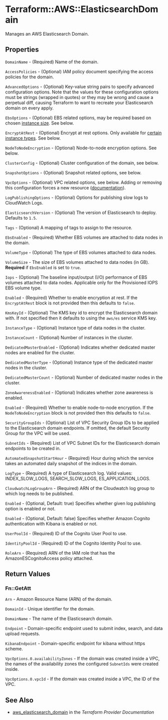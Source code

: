 # Terraform::AWS::ElasticsearchDomain

Manages an AWS Elasticsearch Domain.

## Properties

`DomainName` - (Required) Name of the domain.

`AccessPolicies` - (Optional) IAM policy document specifying the access policies for the domain.

`AdvancedOptions` - (Optional) Key-value string pairs to specify advanced configuration options. Note that the values for these configuration options must be strings (wrapped in quotes) or they may be wrong and cause a perpetual diff, causing Terraform to want to recreate your Elasticsearch domain on every apply.

`EbsOptions` - (Optional) EBS related options, may be required based on chosen [instance size](https://aws.amazon.com/elasticsearch-service/pricing/). See below.

`EncryptAtRest` - (Optional) Encrypt at rest options. Only available for [certain instance types](http://docs.aws.amazon.com/elasticsearch-service/latest/developerguide/aes-supported-instance-types.html). See below.

`NodeToNodeEncryption` - (Optional) Node-to-node encryption options. See below.

`ClusterConfig` - (Optional) Cluster configuration of the domain, see below.

`SnapshotOptions` - (Optional) Snapshot related options, see below.

`VpcOptions` - (Optional) VPC related options, see below. Adding or removing this configuration forces a new resource ([documentation](https://docs.aws.amazon.com/elasticsearch-service/latest/developerguide/es-vpc.html#es-vpc-limitations)).

`LogPublishingOptions` - (Optional) Options for publishing slow logs to CloudWatch Logs.

`ElasticsearchVersion` - (Optional) The version of Elasticsearch to deploy. Defaults to `1.5`.

`Tags` - (Optional) A mapping of tags to assign to the resource.

`EbsEnabled` - (Required) Whether EBS volumes are attached to data nodes in the domain.

`VolumeType` - (Optional) The type of EBS volumes attached to data nodes.

`VolumeSize` - The size of EBS volumes attached to data nodes (in GB). **Required** if `EbsEnabled` is set to `true`.

`Iops` - (Optional) The baseline input/output (I/O) performance of EBS volumes attached to data nodes. Applicable only for the Provisioned IOPS EBS volume type.

`Enabled` - (Required) Whether to enable encryption at rest. If the `EncryptAtRest` block is not provided then this defaults to `false`.

`KmsKeyId` - (Optional) The KMS key id to encrypt the Elasticsearch domain with. If not specified then it defaults to using the `aws/es` service KMS key.

`InstanceType` - (Optional) Instance type of data nodes in the cluster.

`InstanceCount` - (Optional) Number of instances in the cluster.

`DedicatedMasterEnabled` - (Optional) Indicates whether dedicated master nodes are enabled for the cluster.

`DedicatedMasterType` - (Optional) Instance type of the dedicated master nodes in the cluster.

`DedicatedMasterCount` - (Optional) Number of dedicated master nodes in the cluster.

`ZoneAwarenessEnabled` - (Optional) Indicates whether zone awareness is enabled.

`Enabled` - (Required) Whether to enable node-to-node encryption. If the `NodeToNodeEncryption` block is not provided then this defaults to `false`.

`SecurityGroupIds` - (Optional) List of VPC Security Group IDs to be applied to the Elasticsearch domain endpoints. If omitted, the default Security Group for the VPC will be used.

`SubnetIds` - (Required) List of VPC Subnet IDs for the Elasticsearch domain endpoints to be created in.

`AutomatedSnapshotStartHour` - (Required) Hour during which the service takes an automated daily snapshot of the indices in the domain.

`LogType` - (Required) A type of Elasticsearch log. Valid values: INDEX_SLOW_LOGS, SEARCH_SLOW_LOGS, ES_APPLICATION_LOGS.

`CloudwatchLogGroupArn` - (Required) ARN of the Cloudwatch log group to which log needs to be published.

`Enabled` - (Optional, Default: true) Specifies whether given log publishing option is enabled or not.

`Enabled` - (Optional, Default: false) Specifies whether Amazon Cognito authentication with Kibana is enabled or not.

`UserPoolId` - (Required) ID of the Cognito User Pool to use.

`IdentityPoolId` - (Required) ID of the Cognito Identity Pool to use.

`RoleArn` - (Required) ARN of the IAM role that has the AmazonESCognitoAccess policy attached.


## Return Values

### Fn::GetAtt

`Arn` - Amazon Resource Name (ARN) of the domain.

`DomainId` - Unique identifier for the domain.

`DomainName` - The name of the Elasticsearch domain.

`Endpoint` - Domain-specific endpoint used to submit index, search, and data upload requests.

`KibanaEndpoint` - Domain-specific endpoint for kibana without https scheme.

`VpcOptions.0.availabilityZones` - If the domain was created inside a VPC, the names of the availability zones the configured `SubnetIds` were created inside.

`VpcOptions.0.vpcId` - If the domain was created inside a VPC, the ID of the VPC.

## See Also

* [aws_elasticsearch_domain](https://www.terraform.io/docs/providers/aws/r/elasticsearch_domain.html) in the _Terraform Provider Documentation_